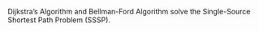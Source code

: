 Dijkstra’s Algorithm and Bellman-Ford Algorithm solve the Single-Source
Shortest Path Problem (SSSP).
